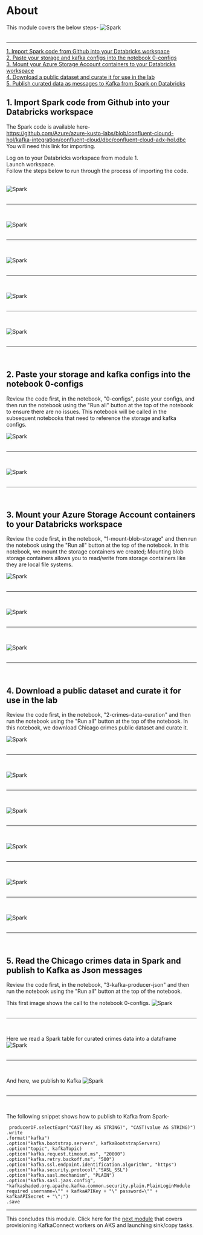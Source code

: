 # About

This module covers the below steps-
![Spark](images/Spark.png)
<br>
<br>
<hr>


[1.  Import Spark code from Github into your Databricks workspace](4-configure-spark.md#1--import-spark-code-from-github-into-your-databricks-workspace)<br>
[2.  Paste your storage and kafka configs into the notebook 0-configs](4-configure-spark.md#2--paste-your-storage-and-kafka-configs-into-the-notebook-0-configs)<br>
[3.  Mount your Azure Storage Account containers to your Databricks workspace](4-configure-spark.md#3--mount-your-azure-storage-account-containers-to-your-databricks-workspace)<br>
[4.  Download a public dataset and curate it for use in the lab](4-configure-spark.md#4--download-a-public-dataset-and-curate-it-for-use-in-the-lab)<br>
[5.  Publish curated data as messages to Kafka from Spark on Databricks](4-configure-spark.md#5--read-the-chicago-crimes-data-in-spark-and-publish-to-kafka-as-json-messages)<br>

## 1.  Import Spark code from Github into your Databricks workspace

The Spark code is available here-<br>
https://github.com/Azure/azure-kusto-labs/blob/confluent-clound-hol/kafka-integration/confluent-cloud/dbc/confluent-cloud-adx-hol.dbc
<br>You will need this link for importing.<br>


Log on to your Databricks workspace from module 1.  <br>
Launch workspace.  <br>
Follow the steps below to run through the process of importing the code.<br><br>




![Spark](images/04-import-01.png)
<br>
<br>
<hr>
<br>

![Spark](images/04-import-02.png)
<br>
<br>
<hr>
<br>

![Spark](images/04-import-03.png)
<br>
<br>
<hr>
<br>

![Spark](images/04-import-04.png)
<br>
<br>
<hr>
<br>

![Spark](images/04-import-05.png)
<br>
<br>
<hr>
<br>

## 2.  Paste your storage and kafka configs into the notebook 0-configs
Review the code first, in the notebook, "0-configs", paste your configs, and then run the notebook using the "Run all" button at the top of the notebook to ensure there are no issues.  This notebook will be called in the subsequent notebooks that need to reference the storage and kafka configs.

![Spark](images/04-configs-01.png)
<br>
<br>
<hr>
<br>

![Spark](images/04-configs-02.png)
<br>
<br>
<hr>
<br>


## 3.  Mount your Azure Storage Account containers to your Databricks workspace
Review the code first, in the notebook, "1-mount-blob-storage" and then run the notebook using the "Run all" button at the top of the notebook.  In this notebook, we mount the storage containers we created; Mounting blob storage containers allows you to read/write from storage containers like they are local file systems.<br>

![Spark](images/04-mount-01.png)
<br>
<br>
<hr>
<br>

![Spark](images/04-mount-02.png)
<br>
<br>
<hr>
<br>

![Spark](images/04-mount-03.png)
<br>
<br>
<hr>
<br>

## 4.  Download a public dataset and curate it for use in the lab
Review the code first, in the notebook, "2-crimes-data-curation" and then run the notebook using the "Run all" button at the top of the notebook.  In this notebook, we download Chicago crimes public dataset and curate it. 

![Spark](images/04-curate-01.png)
<br>
<br>
<hr>
<br>

![Spark](images/04-curate-02.png)
<br>
<br>
<hr>
<br>

![Spark](images/04-curate-03.png)
<br>
<br>
<hr>
<br>

![Spark](images/04-curate-04.png)
<br>
<br>
<hr>
<br>

![Spark](images/04-curate-05.png)
<br>
<br>
<hr>
<br>

![Spark](images/04-curate-06.png)
<br>
<br>
<hr>
<br>



## 5.  Read the Chicago crimes data in Spark and publish to Kafka as Json messages
Review the code first, in the notebook, "3-kafka-producer-json" and then run the notebook using the "Run all" button at the top of the notebook.<br>

This first image shows the call to the notebook 0-configs.
![Spark](images/04-producer-01.png)
<br>
<br>
<hr>
<br>

Here we read a Spark table for curated crimes data into a dataframe
![Spark](images/04-producer-02.png)
<br>
<br>
<hr>
<br>

And here, we publish to Kafka
![Spark](images/04-producer-03.png)
<br>
<br>
<hr>
<br>


The following snippet shows how to publish to Kafka from Spark-
```
 producerDF.selectExpr("CAST(key AS STRING)", "CAST(value AS STRING)")
.write
.format("kafka")
.option("kafka.bootstrap.servers", kafkaBootstrapServers)
.option("topic", kafkaTopic)
.option("kafka.request.timeout.ms", "20000")
.option("kafka.retry.backoff.ms", "500")
.option("kafka.ssl.endpoint.identification.algorithm", "https")
.option("kafka.security.protocol","SASL_SSL") 
.option("kafka.sasl.mechanism", "PLAIN") 
.option("kafka.sasl.jaas.config", "kafkashaded.org.apache.kafka.common.security.plain.PlainLoginModule required username=\"" + kafkaAPIKey + "\" password=\"" + kafkaAPISecret + "\";")
.save
```

<hr>

This concludes this module.  Click here for the [next module](5-configure-connector-cluster.md) that covers provisioning KafkaConnect workers on AKS and launching sink/copy tasks.
